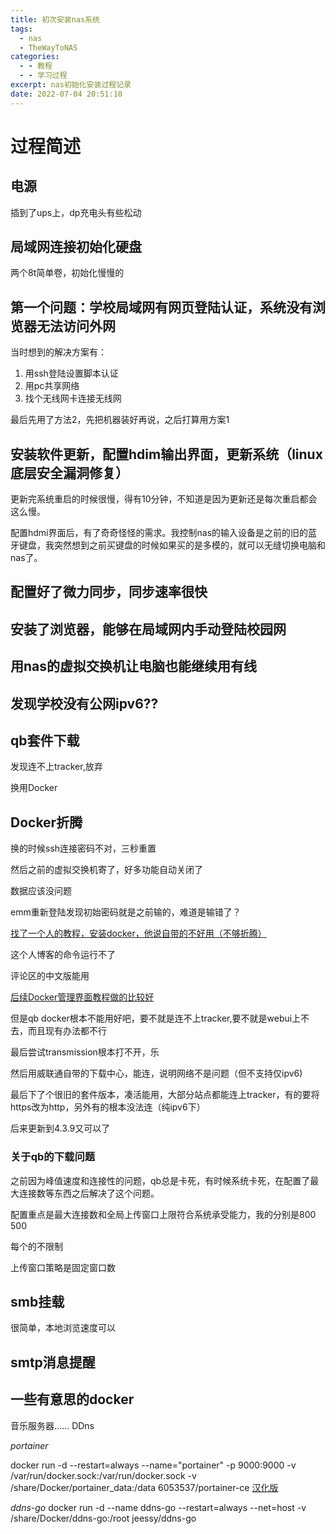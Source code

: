 ```yaml
---
title: 初次安装nas系统
tags:
  - nas
  - TheWayToNAS
categories:
  - - 教程
  - - 学习过程
excerpt: nas初始化安装过程记录
date: 2022-07-04 20:51:10
---
```


# 过程简述
## 电源
插到了ups上，dp充电头有些松动
## 局域网连接初始化硬盘
两个8t简单卷，初始化慢慢的
## 第一个问题：学校局域网有网页登陆认证，系统没有浏览器无法访问外网
当时想到的解决方案有：
1. 用ssh登陆设置脚本认证
2. 用pc共享网络
3. 找个无线网卡连接无线网

最后先用了方法2，先把机器装好再说，之后打算用方案1

## 安装软件更新，配置hdim输出界面，更新系统（linux底层安全漏洞修复）
更新完系统重启的时候很慢，得有10分钟，不知道是因为更新还是每次重启都会这么慢。

配置hdmi界面后，有了奇奇怪怪的需求。我控制nas的输入设备是之前的旧的蓝牙键盘，我突然想到之前买键盘的时候如果买的是多模的，就可以无缝切换电脑和nas了。

## 配置好了微力同步，同步速率很快

## 安装了浏览器，能够在局域网内手动登陆校园网

## 用nas的虚拟交换机让电脑也能继续用有线

## 发现学校没有公网ipv6??

## qb套件下载
发现连不上tracker,放弃

换用Docker
## Docker折腾


换的时候ssh连接密码不对，三秒重置

然后之前的虚拟交换机寄了，好多功能自动关闭了

数据应该没问题

emm重新登陆发现初始密码就是之前输的，难道是输错了？

[找了一个人的教程，安装docker，他说自带的不好用（不够折腾）](https://post.smzdm.com/p/az3k85gr/)

这个人博客的命令运行不了

评论区的中文版能用

[后续Docker管理界面教程做的比较好](https://post.smzdm.com/p/a6dw97xo/)

但是qb docker根本不能用好吧，要不就是连不上tracker,要不就是webui上不去，而且现有办法都不行

最后尝试transmission根本打不开，乐

然后用威联通自带的下载中心，能连，说明网络不是问题（但不支持仅ipv6)

最后下了个很旧的套件版本，凑活能用，大部分站点都能连上tracker，有的要将https改为http，另外有的根本没法连（纯ipv6下）

后来更新到4.3.9又可以了

### 关于qb的下载问题
之前因为峰值速度和连接性的问题，qb总是卡死，有时候系统卡死，在配置了最大连接数等东西之后解决了这个问题。

配置重点是最大连接数和全局上传窗口上限符合系统承受能力，我的分别是800 500

每个的不限制

上传窗口策略是固定窗口数


## smb挂载

很简单，本地浏览速度可以

## smtp消息提醒

## 一些有意思的docker
音乐服务器……
DDns

*portainer*

docker run -d --restart=always --name="portainer" -p 9000:9000 -v /var/run/docker.sock:/var/run/docker.sock -v /share/Docker/portainer_data:/data 6053537/portainer-ce
[汉化版](https://hub.docker.com/r/6053537/portainer-ce)

*ddns-go*
docker run -d --name ddns-go --restart=always --net=host -v /share/Docker/ddns-go:/root jeessy/ddns-go